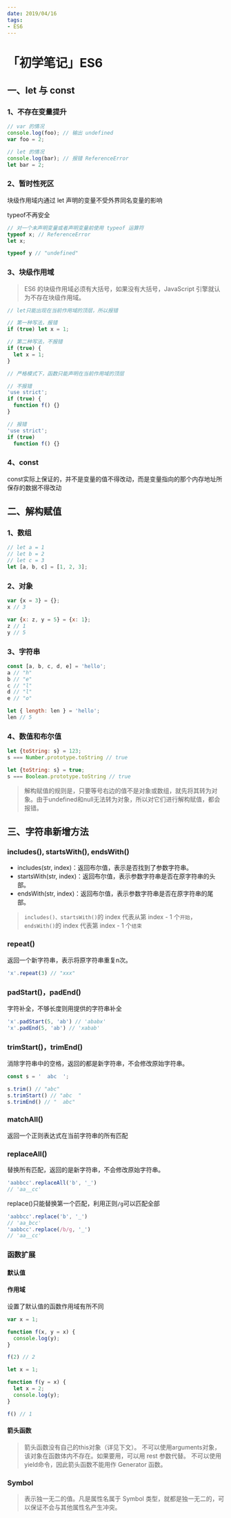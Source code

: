 ```yaml
---
date: 2019/04/16
tags:
- ES6
---
```


# 「初学笔记」ES6
## 一、let 与 const
### 1、不存在变量提升
```js
// var 的情况
console.log(foo); // 输出 undefined
var foo = 2;

// let 的情况
console.log(bar); // 报错 ReferenceError
let bar = 2;
```

### 2、暂时性死区
块级作用域内通过 let 声明的变量不受外界同名变量的影响  

typeof不再安全
```js
// 对一个未声明变量或者声明变量前使用 typeof 运算符
typeof x; // ReferenceError
let x;

typeof y // "undefined"
```

### 3、块级作用域
> ES6 的块级作用域必须有大括号，如果没有大括号，JavaScript 引擎就认为不存在块级作用域。
```js
// let只能出现在当前作用域的顶层，所以报错

// 第一种写法，报错
if (true) let x = 1;

// 第二种写法，不报错
if (true) {
  let x = 1;
}
```

```js
// 严格模式下，函数只能声明在当前作用域的顶层

// 不报错
'use strict';
if (true) {
  function f() {}
}

// 报错
'use strict';
if (true)
  function f() {}
```

### 4、const
const实际上保证的，并不是变量的值不得改动，而是变量指向的那个内存地址所保存的数据不得改动

## 二、解构赋值
### 1、数组
```js
// let a = 1
// let b = 2
// let c = 3
let [a, b, c] = [1, 2, 3];
```

### 2、对象
```js
var {x = 3} = {};
x // 3

var {x: z, y = 5} = {x: 1};
z // 1
y // 5
```

### 3、字符串
```js
const [a, b, c, d, e] = 'hello';
a // "h"
b // "e"
c // "l"
d // "l"
e // "o"

let { length: len } = 'hello';
len // 5
```

### 4、数值和布尔值
```js
let {toString: s} = 123;
s === Number.prototype.toString // true

let {toString: s} = true;
s === Boolean.prototype.toString // true
```

> 解构赋值的规则是，只要等号右边的值不是对象或数组，就先将其转为对象。由于undefined和null无法转为对象，所以对它们进行解构赋值，都会报错。

## 三、字符串新增方法
### includes(), startsWith(), endsWith() 
- includes(str, index)：返回布尔值，表示是否找到了参数字符串。  
- startsWith(str, index)：返回布尔值，表示参数字符串是否在原字符串的头部。  
- endsWith(str, index)：返回布尔值，表示参数字符串是否在原字符串的尾部。  
> `includes()、startsWith()`的 index 代表从第 index - 1 个`开始`，`endsWith()`的 index 代表第 index - 1 个`结束 ` 

### repeat()
返回一个新字符串，表示将原字符串重复n次。
```js
'x'.repeat(3) // "xxx"
```

### padStart()，padEnd()
字符补全，不够长度则用提供的字符串补全
```js
'x'.padStart(5, 'ab') // 'ababx'
'x'.padEnd(5, 'ab') // 'xabab'
```

### trimStart()，trimEnd()
消除字符串中的空格，返回的都是新字符串，不会修改原始字符串。
```js
const s = '  abc  ';

s.trim() // "abc"
s.trimStart() // "abc  "
s.trimEnd() // "  abc"
```

### matchAll()
返回一个正则表达式在当前字符串的所有匹配

### replaceAll()
替换所有匹配，返回的是新字符串，不会修改原始字符串。
```js
'aabbcc'.replaceAll('b', '_')
// 'aa__cc'
```
replace()只能替换第一个匹配，利用正则`/g`可以匹配全部
```js
'aabbcc'.replace('b', '_')
// 'aa_bcc'
'aabbcc'.replace(/b/g, '_')
// 'aa__cc'
```


### 函数扩展
#### 默认值
#### 作用域
设置了默认值的函数作用域有所不同
```js
var x = 1;

function f(x, y = x) {
  console.log(y);
}

f(2) // 2
```

```js
let x = 1;

function f(y = x) {
  let x = 2;
  console.log(y);
}

f() // 1
```

#### 箭头函数
> 箭头函数没有自己的this对象（详见下文）。
> 不可以使用arguments对象，该对象在函数体内不存在。如果要用，可以用 rest 参数代替。
> 不可以使用yield命令，因此箭头函数不能用作 Generator 函数。

### Symbol
> 表示独一无二的值。凡是属性名属于 Symbol 类型，就都是独一无二的，可以保证不会与其他属性名产生冲突。
